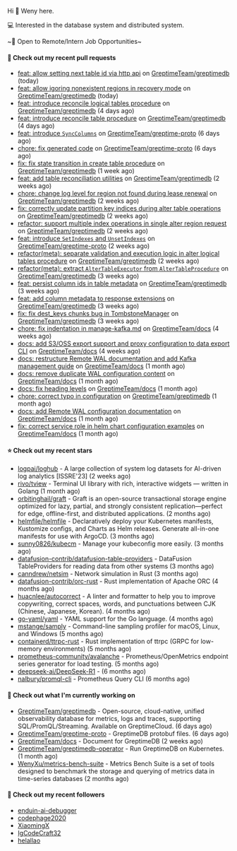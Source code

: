 Hi 👋 Weny here.

💻 Interested in the database system and distributed system.

~🍺 Open to Remote/Intern Job Opportunities~

#### 🔨 Check out my recent pull requests

- [feat: allow setting next table id via http api](https://github.com/GreptimeTeam/greptimedb/pull/6597) on [GreptimeTeam/greptimedb](https://github.com/GreptimeTeam/greptimedb) (today)
- [feat: allow igoring nonexistent regions in recovery mode](https://github.com/GreptimeTeam/greptimedb/pull/6592) on [GreptimeTeam/greptimedb](https://github.com/GreptimeTeam/greptimedb) (today)
- [feat: introduce reconcile logical tables procedure](https://github.com/GreptimeTeam/greptimedb/pull/6588) on [GreptimeTeam/greptimedb](https://github.com/GreptimeTeam/greptimedb) (4 days ago)
- [feat: introduce reconcile table procedure](https://github.com/GreptimeTeam/greptimedb/pull/6584) on [GreptimeTeam/greptimedb](https://github.com/GreptimeTeam/greptimedb) (4 days ago)
- [feat: introduce `SyncColumns`](https://github.com/GreptimeTeam/greptime-proto/pull/261) on [GreptimeTeam/greptime-proto](https://github.com/GreptimeTeam/greptime-proto) (6 days ago)
- [chore: fix generated code](https://github.com/GreptimeTeam/greptime-proto/pull/260) on [GreptimeTeam/greptime-proto](https://github.com/GreptimeTeam/greptime-proto) (6 days ago)
- [fix: fix state transition in create table procedure](https://github.com/GreptimeTeam/greptimedb/pull/6523) on [GreptimeTeam/greptimedb](https://github.com/GreptimeTeam/greptimedb) (1 week ago)
- [feat: add table reconciliation utilities](https://github.com/GreptimeTeam/greptimedb/pull/6519) on [GreptimeTeam/greptimedb](https://github.com/GreptimeTeam/greptimedb) (2 weeks ago)
- [chore: change log level for region not found during lease renewal](https://github.com/GreptimeTeam/greptimedb/pull/6513) on [GreptimeTeam/greptimedb](https://github.com/GreptimeTeam/greptimedb) (2 weeks ago)
- [fix: correctly update partition key indices during alter table operations](https://github.com/GreptimeTeam/greptimedb/pull/6494) on [GreptimeTeam/greptimedb](https://github.com/GreptimeTeam/greptimedb) (2 weeks ago)
- [refactor: support multiple index operations in single alter region request](https://github.com/GreptimeTeam/greptimedb/pull/6487) on [GreptimeTeam/greptimedb](https://github.com/GreptimeTeam/greptimedb) (2 weeks ago)
- [feat: introduce `SetIndexes` and `UnsetIndexes`](https://github.com/GreptimeTeam/greptime-proto/pull/253) on [GreptimeTeam/greptime-proto](https://github.com/GreptimeTeam/greptime-proto) (2 weeks ago)
- [refactor(meta): separate validation and execution logic in alter logical tables procedure](https://github.com/GreptimeTeam/greptimedb/pull/6478) on [GreptimeTeam/greptimedb](https://github.com/GreptimeTeam/greptimedb) (2 weeks ago)
- [refactor(meta): extract `AlterTableExecutor` from `AlterTableProcedure`](https://github.com/GreptimeTeam/greptimedb/pull/6470) on [GreptimeTeam/greptimedb](https://github.com/GreptimeTeam/greptimedb) (3 weeks ago)
- [feat: persist column ids in table metadata](https://github.com/GreptimeTeam/greptimedb/pull/6457) on [GreptimeTeam/greptimedb](https://github.com/GreptimeTeam/greptimedb) (3 weeks ago)
- [feat: add column metadata to response extensions](https://github.com/GreptimeTeam/greptimedb/pull/6451) on [GreptimeTeam/greptimedb](https://github.com/GreptimeTeam/greptimedb) (3 weeks ago)
- [fix: fix dest_keys chunks bug in TombstoneManager](https://github.com/GreptimeTeam/greptimedb/pull/6432) on [GreptimeTeam/greptimedb](https://github.com/GreptimeTeam/greptimedb) (3 weeks ago)
- [chore: fix indentation in manage-kafka.md](https://github.com/GreptimeTeam/docs/pull/1898) on [GreptimeTeam/docs](https://github.com/GreptimeTeam/docs) (4 weeks ago)
- [docs: add S3/OSS export support and proxy configuration to data export CLI](https://github.com/GreptimeTeam/docs/pull/1896) on [GreptimeTeam/docs](https://github.com/GreptimeTeam/docs) (4 weeks ago)
- [docs: restructure Remote WAL documentation and add Kafka management guide](https://github.com/GreptimeTeam/docs/pull/1892) on [GreptimeTeam/docs](https://github.com/GreptimeTeam/docs) (1 month ago)
- [docs: remove duplicate WAL configuration content](https://github.com/GreptimeTeam/docs/pull/1889) on [GreptimeTeam/docs](https://github.com/GreptimeTeam/docs) (1 month ago)
- [docs: fix heading levels](https://github.com/GreptimeTeam/docs/pull/1888) on [GreptimeTeam/docs](https://github.com/GreptimeTeam/docs) (1 month ago)
- [chore: correct typo in configuration](https://github.com/GreptimeTeam/greptimedb/pull/6411) on [GreptimeTeam/greptimedb](https://github.com/GreptimeTeam/greptimedb) (1 month ago)
- [docs: add Remote WAL configuration documentation](https://github.com/GreptimeTeam/docs/pull/1887) on [GreptimeTeam/docs](https://github.com/GreptimeTeam/docs) (1 month ago)
- [fix: correct service role in helm chart configuration examples](https://github.com/GreptimeTeam/docs/pull/1881) on [GreptimeTeam/docs](https://github.com/GreptimeTeam/docs) (1 month ago)

#### ⭐ Check out my recent stars

- [logpai/loghub](https://github.com/logpai/loghub) - A large collection of system log datasets for AI-driven log analytics [ISSRE&#39;23] (2 weeks ago)
- [rivo/tview](https://github.com/rivo/tview) - Terminal UI library with rich, interactive widgets — written in Golang (1 month ago)
- [orbitinghail/graft](https://github.com/orbitinghail/graft) - Graft is an open-source transactional storage engine optimized for lazy, partial, and strongly consistent replication—perfect for edge, offline-first, and distributed applications. (2 months ago)
- [helmfile/helmfile](https://github.com/helmfile/helmfile) - Declaratively deploy your Kubernetes manifests, Kustomize configs, and Charts as Helm releases. Generate all-in-one manifests for use with ArgoCD. (3 months ago)
- [sunny0826/kubecm](https://github.com/sunny0826/kubecm) - Manage your kubeconfig more easily. (3 months ago)
- [datafusion-contrib/datafusion-table-providers](https://github.com/datafusion-contrib/datafusion-table-providers) - DataFusion TableProviders for reading data from other systems (3 months ago)
- [canndrew/netsim](https://github.com/canndrew/netsim) - Network simulation in Rust (3 months ago)
- [datafusion-contrib/orc-rust](https://github.com/datafusion-contrib/orc-rust) - Rust implementation of Apache ORC (4 months ago)
- [huacnlee/autocorrect](https://github.com/huacnlee/autocorrect) - A linter and formatter to help you to improve copywriting, correct spaces, words, and punctuations between CJK (Chinese, Japanese, Korean). (4 months ago)
- [go-yaml/yaml](https://github.com/go-yaml/yaml) - YAML support for the Go language. (4 months ago)
- [mstange/samply](https://github.com/mstange/samply) - Command-line sampling profiler for macOS, Linux, and Windows (5 months ago)
- [containerd/ttrpc-rust](https://github.com/containerd/ttrpc-rust) - Rust implementation of ttrpc (GRPC for low-memory environments) (5 months ago)
- [prometheus-community/avalanche](https://github.com/prometheus-community/avalanche) - Prometheus/OpenMetrics endpoint series generator for load testing. (5 months ago)
- [deepseek-ai/DeepSeek-R1](https://github.com/deepseek-ai/DeepSeek-R1) -  (6 months ago)
- [nalbury/promql-cli](https://github.com/nalbury/promql-cli) - Prometheus Query CLI (6 months ago)

#### 👷 Check out what I'm currently working on

- [GreptimeTeam/greptimedb](https://github.com/GreptimeTeam/greptimedb) - Open-source, cloud-native, unified observability database for metrics, logs and traces, supporting SQL/PromQL/Streaming. Available on GreptimeCloud. (6 days ago)
- [GreptimeTeam/greptime-proto](https://github.com/GreptimeTeam/greptime-proto) - GreptimeDB protobuf files. (6 days ago)
- [GreptimeTeam/docs](https://github.com/GreptimeTeam/docs) - Document for GreptimeDB (2 weeks ago)
- [GreptimeTeam/greptimedb-operator](https://github.com/GreptimeTeam/greptimedb-operator) - Run GreptimeDB on Kubernetes. (1 month ago)
- [WenyXu/metrics-bench-suite](https://github.com/WenyXu/metrics-bench-suite) - Metrics Bench Suite is a set of tools designed to benchmark the storage and querying of metrics data in time-series databases (2 months ago)

#### 👯 Check out my recent followers

- [enduin-ai-debugger](https://github.com/enduin-ai-debugger)
- [codephage2020](https://github.com/codephage2020)
- [XiaomingX](https://github.com/XiaomingX)
- [IgCodeCraft32](https://github.com/IgCodeCraft32)
- [helallao](https://github.com/helallao)


